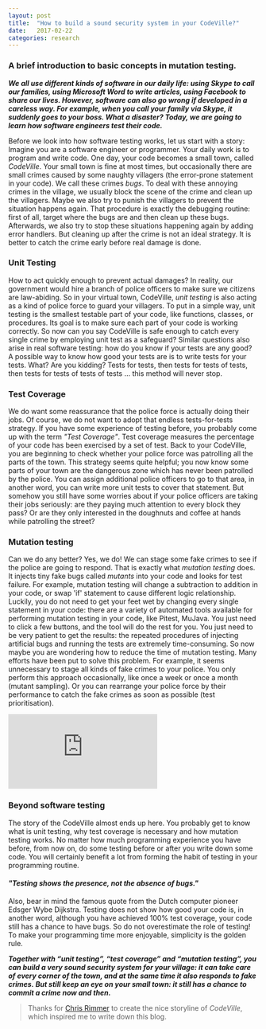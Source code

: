 ```yaml
---
layout: post
title:  "How to build a sound security system in your CodeVille?"
date:   2017-02-22
categories: research
---
```


### A brief introduction to basic concepts in mutation testing.

**_We all use different kinds of software in our daily life: using Skype to call our families, using Microsoft Word to write articles, using Facebook to share our lives. However, software can also go wrong if developed in a careless way. For example, when you call your family via Skype, it suddenly goes to your boss. What a disaster?  Today, we are going to learn how software engineers test their code._**

Before we look into how software testing works, let us start with a story: Imagine you are a software engineer or programmer. Your daily work is to program and write code. One day, your code becomes a small town, called _CodeVille_. Your small town is fine at most times, but occasionally there are small crimes caused by some naughty villagers (the error-prone statement in your code). We call these crimes _bugs_. To deal with these annoying crimes in the village, we usually block the scene of the crime and clean up the villagers. Maybe we also try to punish the villagers to prevent the situation happens again. That procedure is exactly the debugging routine: first of all, target where the bugs are and then clean up these bugs. Afterwards, we also try to stop these situations happening again by adding error handlers. But cleaning up after the crime is not an ideal strategy. It is better to catch the crime early before real damage is done. 

### Unit Testing

How to act quickly enough to prevent actual damages? In reality, our government would hire a branch of police officers to make sure we citizens are law-abiding. So in your virtual town, CodeVille, _unit testing_ is also acting as a kind of police force to guard your villagers. To put in a simple way, unit testing is the smallest testable part of your code, like functions, classes, or procedures. Its goal is to make sure each part of your code is working correctly. So now can you say CodeVille is safe enough to catch every single crime by employing unit test as a safeguard? Similar questions also arise in real software testing: how do you know if your tests are any good?
A possible way to know how good your tests are is to write tests for your tests. What? Are you kidding? Tests for tests, then tests for tests of tests, then tests for tests of tests of tests ... this method will never stop.

### Test Coverage

We do want some reassurance that the police force is actually doing their jobs. Of course, we do not want to adopt that endless tests-for-tests strategy. If you have some experience of testing before, you probably come up with the term _"Test Coverage"_. Test coverage measures the percentage of your code has been exercised by a set of test. Back to your CodeVille, you are beginning to check whether your police force was patrolling all the parts of the town.
This strategy seems quite helpful; you now know some parts of your town are the dangerous zone which has never been patrolled by the police. You can assign additional police officers to go to that area, in another word, you can write more unit tests to cover that statement. But somehow you still have some worries about if your police officers are taking their jobs seriously: are they paying much attention to every block they pass? Or are they only interested in the doughnuts and coffee at hands while patrolling the street?


### Mutation testing
Can we do any better? Yes, we do! We can stage some fake crimes to see if the police are going to respond. That is exactly what _mutation testing_ does. It injects tiny fake bugs called _mutants_ into your code and looks for test failure. For example, mutation testing will change a subtraction to addition in your code, or swap 'if' statement to cause different logic relationship. Luckily, you do not need to get your feet wet by changing every single statement in your code: there are a variety of automated tools available for performing mutation testing in your code, like Pitest, MuJava. You just need to click a few buttons, and the tool will do the rest for you. You just need to be very patient to get the results: the repeated procedures of injecting artificial bugs and running the tests are extremely time-consuming.
So now maybe you are wondering how to reduce the time of mutation testing. Many efforts have been put to solve this problem. For example, it seems unnecessary to stage all kinds of fake crimes to your police. You only perform this approach occasionally, like once a week or once a month (mutant sampling). Or you can rearrange your police force by their performance to catch the fake crimes as soon as possible (test prioritisation).  

![image](https://qianqianzhu.github.io/images/code_ville.pdf)

### Beyond software testing
The story of the CodeVille almost ends up here. You probably get to know what is unit testing, why test coverage is necessary and how mutation testing works. No matter how much programming experience you have before, from now on, do some testing before or after you write down some code. You will certainly benefit a lot from forming the habit of testing in your programming routine.

#### _"Testing shows the presence, not the absence of bugs."_
Also, bear in mind the famous quote from the Dutch computer pioneer Edsger Wybe Dijkstra. Testing does not show how good your code is, in another word, although you have achieved 100% test coverage, your code still has a chance to have bugs. So do not overestimate the role of testing! To make your programming time more enjoyable, simplicity is the golden rule.

**_Together with “unit testing”, “test coverage” and “mutation testing”, you can build a very sound security system for your village: it can take care of every corner of the town, and at the same time it also responds to fake crimes. But still keep an eye on your small town: it still has a chance to commit a crime now and then._**

>Thanks for [Chris Rimmer]( http://media.ogn.s3.amazonaws.com/ogn27/microslot-ChrisRimmer.pdf) to create the nice storyline of _CodeVille_, which inspired me to write down this blog.
